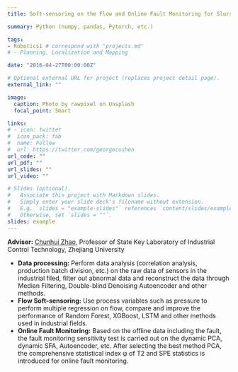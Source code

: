 ```yaml
---
title: Soft-sensoring on the Flow and Online Fault Monitoring for Slurry Pump

summary: Python (numpy, pandas, Pytorch, etc.)

tags:
- Robotics1	# correspond with "projects.md"
# - Planning, Localization and Mapping

date: "2016-04-27T00:00:00Z"

# Optional external URL for project (replaces project detail page).
external_link: ""

image:
  caption: Photo by rawpixel on Unsplash
  focal_point: Smart

links:
# - icon: twitter
#  icon_pack: fab
#  name: Follow
#  url: https://twitter.com/georgecushen
url_code: ""
url_pdf: ""
url_slides: ""
url_video: ""

# Slides (optional).
#   Associate this project with Markdown slides.
#   Simply enter your slide deck's filename without extension.
#   E.g. `slides = "example-slides"` references `content/slides/example-slides.md`.
#   Otherwise, set `slides = ""`.
slides: example
---
```


**Adviser:** [Chunhui Zhao](https://person.zju.edu.cn/chhzhao), Professor of State Key Laboratory of Industrial Control Technology, Zhejiang University                                            

- **Data processing:** Perform data     analysis (correlation analysis, production batch division, etc.) on the     raw data of sensors in the industrial filed, filter out abnormal data and reconstruct     the data through Median Filtering, Double-blind Denoising Autoencoder and     other methods.
- **Flow Soft-sensoring:** Use     process variables such as pressure to perform multiple regression on flow,     compare and improve the performance of Random Forest, XGBoost, LSTM and     other methods used in industrial fields.
- **Online Fault Monitoring:** Based on the offline data including the fault, the fault monitoring     sensitivity test is carried out on the dynamic PCA, dynamic SFA, Autoencoder, etc. After selecting the best method     PCA, the comprehensive statistical index φ of T2 and SPE statistics is introduced for     online fault monitoring.